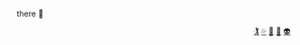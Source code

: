<a href="https://www.hackerrank.com" style="color: white; text-decoration: none">H</a><a href="https://www.vimgolf.com" style="color: white; text-decoration: none">i</a>
  there 👋

<!--
**cylmat/cylmat** is a ✨ _special_ ✨ repository because its `README.md` (this file) appears on your GitHub profile.

Here are some ideas to get you started:

- 🔭 I’m currently working on ...
- 🌱 I’m currently learning ...
- 👯 I’m looking to collaborate on ...
- 🤔 I’m looking for help with ...
- 💬 Ask me about ...
- 📫 How to reach me: ...
- 😄 Pronouns: ...
- ⚡ Fun fact: ...
-->

<div align="right">
  <a href="https://www.code.golf">🏌️</a>
  <a href="https://www.geeksforgeeks.org/fundamentals-of-algorithms">💦</a>
  <a href="https://www.root-me.org">👥</a>
  <a href="https://symfony.com">🎼</a>
  <a href="https://www.vimgolf.com/">👽</a>
</div>
